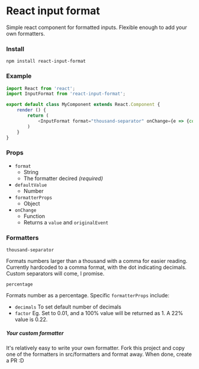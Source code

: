 # React input format

Simple react component for formatted inputs. Flexible enough to add your own formatters.


### Install

```
npm install react-input-format
```


### Example

```javascript
import React from 'react';
import InputFormat from 'react-input-format';

export default class MyComponent extends React.Component {
	render () {
    	return (
        	<InputFormat format="thousand-separator" onChange={e => {console.log(e)}} />
        )
    }
}

```

### Props

- `format`
	- String
	- The formatter decired   *(required)*
- `defaultValue`
	- Number
- `formatterProps`
	- Object
- `onChange`
	- Function
	- Returns a `value` and `originalEvent`


### Formatters

`thousand-separator`

Formats numbers larger than a thousand with a comma for easier reading. Currently hardcoded to a comma format, with the dot indicating decimals. Custom separators will come, I promise.

`percentage`

Formats number as a percentage. Specific `formatterProps` include:
- `decimals` To set default number of decimals
- `factor` Eg. Set to 0.01, and a 100% value will be returned as 1. A 22% value is 0.22.

##### Your custom formatter
It's relatively easy to write your own formatter. Fork this project and copy one of the formatters in src/formatters and format away. When done, create a PR :D
